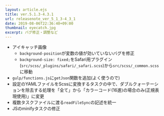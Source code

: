 ```yaml
---
layout: article.ejs
title: ver.5.1.3-4.3.1
url: releasenote_ver_5_1_3-4_3_1
date: 2019-08-06T22:36:40+09:00
thumbnail: eyecatch.jpg
excerpt: バグ修正・調整など
---
```


- アイキャッチ画像
    - `background-position`が変数の値が効いていないバグを修正
    - `background-size: fixed;`をSafari用プラグイン(`src/scss/_plugins/safari/_safari.scss`)から`src/scss/_common.scss`に移動
- `gulp/functions.js`に`getJson`関数を追加(よく使うので)
- 設定のYAMLファイルをScssに変換するタスクの中で、ダブルクォーテーションを除去する処理を「全て」から「カラーコード(16進)の場合のみ(正規表現使用)」に変更
- 複数タスクファイルに渡る`readFileSync`の記述を統一
- JSのminifyタスクの修正